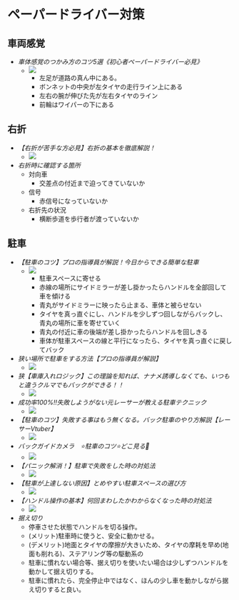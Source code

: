 # ペーパードライバー対策

## 車両感覚

- *車体感覚のつかみ方のコツ5選《初心者ペーパードライバー必見》*
    - [![](https://img.youtube.com/vi/5FcoJNQuGL0/0.jpg)](https://www.youtube.com/watch?v=5FcoJNQuGL0)
        - 左足が道路の真ん中にある。
        - ボンネットの中央が左タイヤの走行ライン上にある
        - 左右の腕が伸びた先が左右タイヤのライン
        - 前輪はワイパーの下にある


## 右折

- *【右折が苦手な方必見】右折の基本を徹底解説！*
    - [![](https://img.youtube.com/vi/coMpgzExxR0/0.jpg)](https://www.youtube.com/watch?v=coMpgzExxR0)
- *右折時に確認する箇所*
    - 対向車
        - 交差点の付近まで迫ってきていないか
    - 信号
        - 赤信号になっていないか
    - 右折先の状況
        - 横断歩道を歩行者が渡っていないか

## 駐車

- *【駐車のコツ】プロの指導員が解説！今日からできる簡単な駐車*
    - [![](https://img.youtube.com/vi/WTbiWeD7KMM/0.jpg)](https://www.youtube.com/watch?v=WTbiWeD7KMM)
        - 駐車スペースに寄せる
        - 赤線の場所にサイドミラーが差し掛かったらハンドルを全部回して車を傾ける
        - 青丸がサイドミラーに映ったら止まる、車体と被らせない
        - タイヤを真っ直ぐにし、ハンドルを少しずつ回しながらバックし、青丸の場所に車を寄せていく
        - 青丸の付近に車の後端が差し掛かったらハンドルを回しきる
        - 車体が駐車スペースの線と平行になったら、タイヤを真っ直ぐに戻してバック
- *狭い場所で駐車をする方法【プロの指導員が解説】*
    - [![](https://img.youtube.com/vi/_iTyKzwvyv4/0.jpg)](https://www.youtube.com/watch?v=_iTyKzwvyv4)
- *狭【車庫入れロジック】この理論を知れば、ナナメ誘導しなくても、いつもと違うクルマでもバックができる！！*
    - [![](https://img.youtube.com/vi/H9R_8uE7a6Y/0.jpg)](https://www.youtube.com/watch?v=H9R_8uE7a6Y)
- *成功率100%!!失敗しようがない元レーサーが教える駐車テクニック*
    - [![](https://img.youtube.com/vi/L0c0ZQ75h4s/0.jpg)](https://www.youtube.com/watch?v=L0c0ZQ75h4s)
- *【駐車のコツ】失敗する事はもう無くなる。バック駐車のやり方解説【レーサーVtuber】*
    - [![](https://img.youtube.com/vi/bW_nctyDKVg/0.jpg)](https://www.youtube.com/watch?v=bW_nctyDKVg)
- *バックガイドカメラ　⭐️駐車のコツ⭐️どこ見る👀*
    - [![](https://img.youtube.com/vi/fwekgF4Dps0/0.jpg)](https://www.youtube.com/watch?v=fwekgF4Dps0)
- *【パニック解消！】駐車で失敗をした時の対処法*
    - [![](https://img.youtube.com/vi/WTbiWeD7KMM/0.jpg)](https://www.youtube.com/watch?v=WTbiWeD7KMM)
- *【駐車が上達しない原因】とめやすい駐車スペースの選び方*
    - [![](https://img.youtube.com/vi/EGsq6sPJuU4/0.jpg)](https://www.youtube.com/watch?v=EGsq6sPJuU4)
- *【ハンドル操作の基本】何回まわしたかわからなくなった時の対処法*
    - [![](https://img.youtube.com/vi/sCH3-sEyuZ4/0.jpg)](https://www.youtube.com/watch?v=sCH3-sEyuZ4)
- *据え切り*
    - 停車させた状態でハンドルを切る操作。
    - (メリット)駐車時に使うと、安全に動かせる。
    - (デメリット)地面とタイヤの摩擦が大きいため、タイヤの摩耗を早め(地面も削れる)、ステアリング等の駆動系の
    - 駐車に慣れない場合等、据え切りを使いたい場合は少しずつハンドルを動かして据え切りする。
    - 駐車に慣れたら、完全停止中ではなく、ほんの少し車を動かしながら据え切りすると良い。

